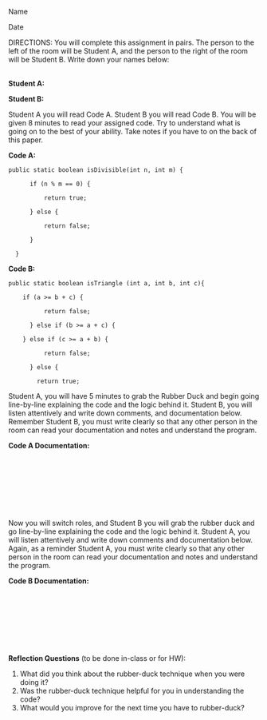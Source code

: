 Name

Date

DIRECTIONS: You will complete this assignment in pairs. The person to the left of the room will be Student A, and the person to the right of the room will be Student B. Write down your names below:

 \
**Student A:**

**Student B:**

Student A you will read Code A. Student B you will read Code B. You will be given 8 minutes to read your assigned code. Try to understand what is going on to the best of your ability. Take notes if you have to on the back of this paper.

**Code A:**

```
public static boolean isDivisible(int n, int m) {

      if (n % m == 0) {

          return true;

      } else {

          return false;

      }

  }
  ```

**Code B:**
```
public static boolean isTriangle (int a, int b, int c){

    if (a >= b + c) {

          return false;

      } else if (b >= a + c) {

    } else if (c >= a + b) {

          return false;

      } else {

        return true;
```
Student A, you will have 5 minutes to grab the Rubber Duck and begin going line-by-line explaining the code and the logic behind it. Student B, you will listen attentively and write down comments, and documentation below. Remember Student B, you must write clearly so that any other person in the room can read your documentation and notes and understand the program.



**Code A Documentation:**

&nbsp;

&nbsp;

&nbsp;

&nbsp;


Now you will switch roles, and Student B you will grab the rubber duck and go line-by-line explaining the code and the logic behind it. Student A, you will listen attentively and write down comments and documentation below. Again, as a reminder Student A, you must write clearly so that any other person in the room can read your documentation and notes and understand the program.

**Code B Documentation:**

&nbsp;

&nbsp;

&nbsp;

&nbsp;

**Reflection Questions** (to be done in-class or for HW):

1. What did you think about the rubber-duck technique when you were doing it?
2. Was the rubber-duck technique helpful for you in understanding the code?
3. What would you improve for the next time you have to rubber-duck?
